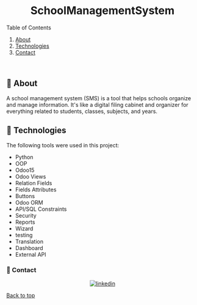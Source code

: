 
<h1 align="center">SchoolManagementSystem</h1>
<p align="center">

<!-- TABLE OF CONTENTS -->

  <summary>Table of Contents</summary>
  <ol>
    <li><a href="#dart-about">About</a></li>
    <li><a href="#rocket-technologies">Technologies</a></li>
    <li><a href="#email-contact">Contact</a></li>
    
  </ol>
  
<br>


## :dart: About ##

A school management system (SMS) is a tool that helps schools organize and manage information. It's like a digital filing cabinet and organizer for everything related to students, classes, subjects, and years.


## :rocket: Technologies ##

The following tools were used in this project:

- Python
- OOP
- Odoo15
- Odoo Views
- Relation Fields
- Fields Attributes
- Buttons
- Odoo ORM
- API/SQL Constraints
- Security
- Reports
- Wizard
- testing
- Translation
- Dashboard
- External API



### :email: Contact ##

<p align="center">
<a href="https://www.linkedin.com/in/eslam-mohamed-8b6a1124a" target="_blank">
    <img src="https://img.shields.io/badge/Connect-Eslam-blue.svg?style=flat&logo=linkedin" alt="linkedin"/>
</a>
</p>



<a href="#top">Back to top</a>
